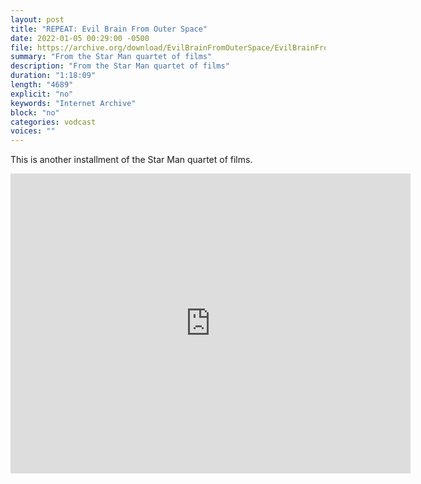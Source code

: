 ```yaml
---
layout: post
title: "REPEAT: Evil Brain From Outer Space"
date: 2022-01-05 00:29:00 -0500
file: https://archive.org/download/EvilBrainFromOuterSpace/EvilBrainFromOuterSpace_512kb.mp4
summary: "From the Star Man quartet of films"
description: "From the Star Man quartet of films"
duration: "1:18:09"
length: "4689"
explicit: "no" 
keywords: "Internet Archive"
block: "no" 
categories: vodcast
voices: ""
---
```


This is another installment of the Star Man quartet of films.

<iframe src="https://archive.org/embed/EvilBrainFromOuterSpace" width="640" height="480" frameborder="0" webkitallowfullscreen="true" mozallowfullscreen="true" allowfullscreen></iframe>

